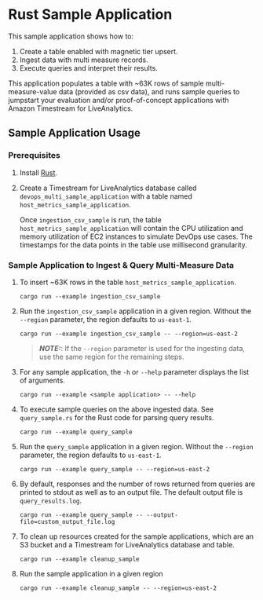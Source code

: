 # Rust Sample Application

This sample application shows how to:
1. Create a table enabled with magnetic tier upsert.
2. Ingest data with multi measure records.
3. Execute queries and interpret their results.

This application populates a table with ~63K rows of sample multi-measure-value data (provided as csv data), and runs sample queries to jumpstart your evaluation and/or proof-of-concept applications with Amazon Timestream for LiveAnalytics.

## Sample Application Usage

### Prerequisites

1. Install [Rust](https://www.rust-lang.org/tools/install).

2. Create a Timestream for LiveAnalytics database called `devops_multi_sample_application` with a table named `host_metrics_sample_application`.

   Once `ingestion_csv_sample` is run, the table `host_metrics_sample_application` will contain the CPU utilization and memory utilization of EC2 instances to simulate DevOps use cases. The timestamps for the data points in the table use millisecond granularity.

### Sample Application to Ingest & Query Multi-Measure Data

1. To insert ~63K rows in the table `host_metrics_sample_application`.

   ```
   cargo run --example ingestion_csv_sample
   ```

2. Run the `ingestion_csv_sample` application in a given region. Without the `--region` parameter, the region defaults to `us-east-1`.

   ```
   cargo run --example ingestion_csv_sample -- --region=us-east-2
   ```

   > **_NOTE:_**: If the `--region` parameter is used for the ingesting data, use the same region for the remaining steps.

3. For any sample application, the `-h` or `--help` parameter displays the list of arguments.

   ```
   cargo run --example <sample application> -- --help
   ```

4. To execute sample queries on the above ingested data. See `query_sample.rs` for the Rust code for parsing query results.

   ```
   cargo run --example query_sample
   ```

5. Run the `query_sample` application in a given region. Without the `--region` parameter, the region defaults to `us-east-1`.

   ```
   cargo run --example query_sample -- --region=us-east-2
   ```

6. By default, responses and the number of rows returned from queries are printed to stdout as well as to an output file. The default output file is `query_results.log`.

   ```
   cargo run --example query_sample -- --output-file=custom_output_file.log
   ```

7. To clean up resources created for the sample applications, which are an S3 bucket and a Timestream for LiveAnalytics database and table.

   ```
   cargo run --example cleanup_sample
   ```

8. Run the sample application in a given region

   ```
   cargo run --example cleanup_sample -- --region=us-east-2
   ```
